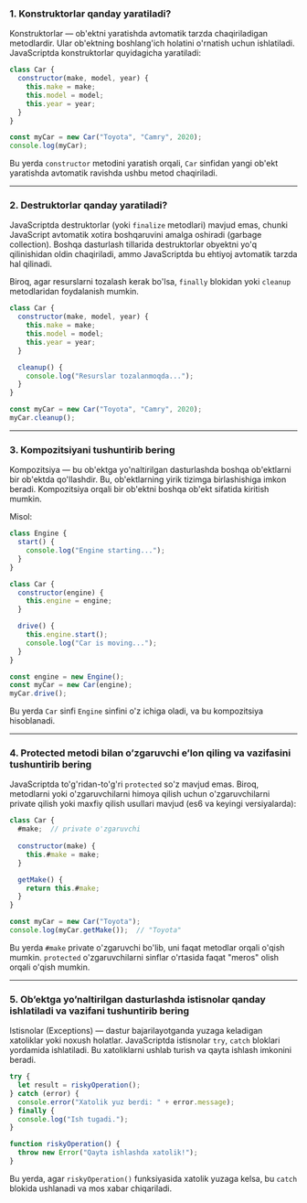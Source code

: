 ### **1. Konstruktorlar qanday yaratiladi?**
Konstruktorlar — ob'ektni yaratishda avtomatik tarzda chaqiriladigan metodlardir. Ular ob'ektning boshlang'ich holatini o'rnatish uchun ishlatiladi. JavaScriptda konstruktorlar quyidagicha yaratiladi:

```javascript
class Car {
  constructor(make, model, year) {
    this.make = make;
    this.model = model;
    this.year = year;
  }
}

const myCar = new Car("Toyota", "Camry", 2020);
console.log(myCar);
```
Bu yerda `constructor` metodini yaratish orqali, `Car` sinfidan yangi ob'ekt yaratishda avtomatik ravishda ushbu metod chaqiriladi.

---

### **2. Destruktorlar qanday yaratiladi?**
JavaScriptda destruktorlar (yoki `finalize` metodlari) mavjud emas, chunki JavaScript avtomatik xotira boshqaruvini amalga oshiradi (garbage collection). Boshqa dasturlash tillarida destruktorlar obyektni yo'q qilinishidan oldin chaqiriladi, ammo JavaScriptda bu ehtiyoj avtomatik tarzda hal qilinadi.

Biroq, agar resurslarni tozalash kerak bo'lsa, `finally` blokidan yoki `cleanup` metodlaridan foydalanish mumkin.

```javascript
class Car {
  constructor(make, model, year) {
    this.make = make;
    this.model = model;
    this.year = year;
  }

  cleanup() {
    console.log("Resurslar tozalanmoqda...");
  }
}

const myCar = new Car("Toyota", "Camry", 2020);
myCar.cleanup();
```
---

### **3. Kompozitsiyani tushuntirib bering**
Kompozitsiya — bu ob'ektga yo'naltirilgan dasturlashda boshqa ob'ektlarni bir ob'ektda qo'llashdir. Bu, ob'ektlarning yirik tizimga birlashishiga imkon beradi. Kompozitsiya orqali bir ob'ektni boshqa ob'ekt sifatida kiritish mumkin.

Misol:

```javascript
class Engine {
  start() {
    console.log("Engine starting...");
  }
}

class Car {
  constructor(engine) {
    this.engine = engine;
  }

  drive() {
    this.engine.start();
    console.log("Car is moving...");
  }
}

const engine = new Engine();
const myCar = new Car(engine);
myCar.drive();
```

Bu yerda `Car` sinfi `Engine` sinfini o'z ichiga oladi, va bu kompozitsiya hisoblanadi.

---

### **4. Protected metodi bilan o’zgaruvchi e’lon qiling va vazifasini tushuntirib bering**
JavaScriptda to'g'ridan-to'g'ri `protected` so'z mavjud emas. Biroq, metodlarni yoki o'zgaruvchilarni himoya qilish uchun o'zgaruvchilarni private qilish yoki maxfiy qilish usullari mavjud (es6 va keyingi versiyalarda):

```javascript
class Car {
  #make;  // private o'zgaruvchi
  
  constructor(make) {
    this.#make = make;
  }

  getMake() {
    return this.#make;
  }
}

const myCar = new Car("Toyota");
console.log(myCar.getMake());  // "Toyota"
```

Bu yerda `#make` private o'zgaruvchi bo'lib, uni faqat metodlar orqali o'qish mumkin. `protected` o'zgaruvchilarni sinflar o'rtasida faqat "meros" olish orqali o'qish mumkin.

---

### **5. Ob’ektga yo’naltirilgan dasturlashda istisnolar qanday ishlatiladi va vazifani tushuntirib bering**
Istisnolar (Exceptions) — dastur bajarilayotganda yuzaga keladigan xatoliklar yoki noxush holatlar. JavaScriptda istisnolar `try`, `catch` bloklari yordamida ishlatiladi. Bu xatoliklarni ushlab turish va qayta ishlash imkonini beradi.

```javascript
try {
  let result = riskyOperation();
} catch (error) {
  console.error("Xatolik yuz berdi: " + error.message);
} finally {
  console.log("Ish tugadi.");
}

function riskyOperation() {
  throw new Error("Qayta ishlashda xatolik!");
}
```

Bu yerda, agar `riskyOperation()` funksiyasida xatolik yuzaga kelsa, bu `catch` blokida ushlanadi va mos xabar chiqariladi.